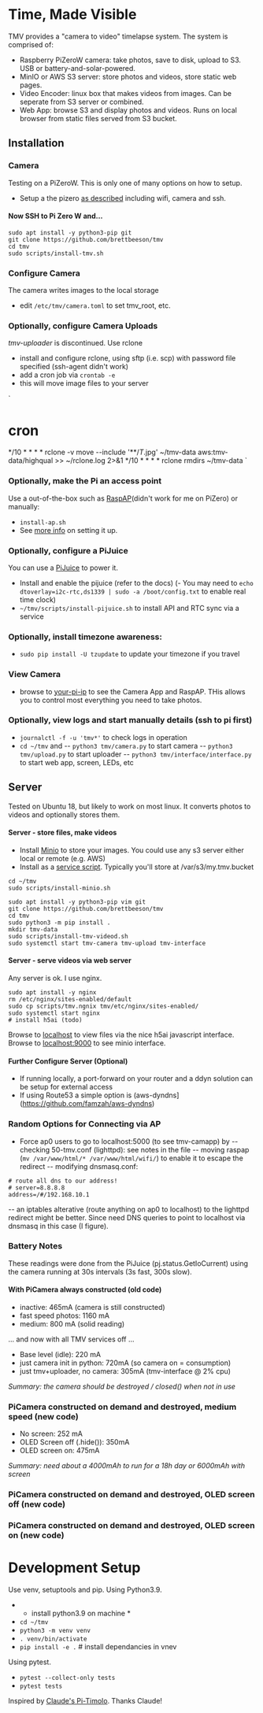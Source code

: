 # Time, Made Visible

TMV provides a "camera to video" timelapse system. The system is comprised of:
- Raspberry PiZeroW camera: take photos, save to disk, upload to S3. USB or battery-and-solar-powered.
- MinIO or AWS S3 server: store photos and videos, store static web pages. 
- Video Encoder: linux box that makes videos from images. Can be seperate from S3 server or combined.
- Web App: browse S3 and display photos and videos. Runs on local browser from static files served from S3 bucket.

## Installation 
### Camera
Testing on a PiZeroW. This is only one of many options on how to setup.
- Setup a the pizero [as described](https://brettbeeson.com.au/raspberry-pi-setup-zerow/) including wifi, camera and ssh.

#### Now SSH to Pi Zero W and...
```
sudo apt install -y python3-pip git
git clone https://github.com/brettbeeson/tmv
cd tmv
sudo scripts/install-tmv.sh
```
### Configure Camera
The camera writes images to the local storage
- edit `/etc/tmv/camera.toml` to set tmv_root, etc.

### Optionally, configure Camera Uploads
*tmv-uploader* is discontinued. Use rclone
- install and configure rclone, using sftp (i.e. scp) with password file specified (ssh-agent didn't work)
- add a cron job via `crontab -e`
- this will move image files to your server

`
# cron
*/10 * * * * rclone -v move --include '**/*T*.jpg' ~/tmv-data aws:tmv-data/highqual >> ~/rclone.log 2>&1
*/10 * * * * rclone rmdirs ~/tmv-data
`



### Optionally, make the Pi an access point
Use a out-of-the-box such as [RaspAP](https://github.com/billz/raspap-webgui)(didn't work for me on PiZero) or manually:
- `install-ap.sh` 
- See [more info](http://brettbeeson.com.au/pizerow-ap-wifi-client/) on setting it up.

### Optionally, configure a PiJuice
You can use a [PiJuice](https://github.com/PiSupply/PiJuice) to power it. 
- Install and enable the pijuice (refer to the docs)
(- You may need to `echo dtoverlay=i2c-rtc,ds1339 | sudo -a /boot/config.txt` to enable real time clock)
- `~/tmv/scripts/install-pijuice.sh` to install API and RTC sync via a service

### Optionally, install timezone awareness:
- `sudo pip install -U tzupdate` to update your timezone if you travel

### View Camera
- browse to [your-pi-ip](http://raspberrypi.local) to see the Camera App and RaspAP. THis allows you to control most everything you need to take photos.

### Optionally, view logs and start manually details (ssh to pi first)
- `journalctl -f -u 'tmv*'` to check logs in operation
- `cd ~/tmv` and
-- `python3 tmv/camera.py` to start camera
-- `python3 tmv/upload.py` to start uploader
-- `python3 tmv/interface/interface.py` to start web app, screen, LEDs, etc

## Server
Tested on Ubuntu 18, but likely to work on most linux. It converts photos to videos and optionally stores them.

#### Server - store files, make videos
- Install [Minio](https://minio.io) to store your images. You could use any s3 server either local or remote (e.g. AWS)
- Install as a [service script](https://github.com/minio/minio-service/tree/master/linux-systemd). Typically you'll store at /var/s3/my.tmv.bucket
```
cd ~/tmv
sudo scripts/install-minio.sh
```

```
sudo apt install -y python3-pip vim git 
git clone https://github.com/brettbeeson/tmv
cd tmv
sudo python3 -m pip install .
mkdir tmv-data
sudo scripts/install-tmv-videod.sh                 
sudo systemctl start tmv-camera tmv-upload tmv-interface

```

#### Server - serve videos via web server
Any server is ok. I use nginx.
```
sudo apt install -y nginx
rm /etc/nginx/sites-enabled/default
sudo cp scripts/tmv.ngnix tmv/etc/nginx/sites-enabled/
sudo systemctl start nginx
# install h5ai (todo)
```
Browse to [localhost](http://localhost) to view files via the nice h5ai javascript interface. Browse to [localhost:9000](http://localhost:9000) to see minio interface.

#### Further Configure Server (Optional)
- If running locally, a port-forward on your router and a ddyn solution can be setup for external access
- If using Route53 a simple option is (aws-dyndns](https://github.com/famzah/aws-dyndns)


### Random Options for Connecting via AP
- Force ap0 users to go to localhost:5000 (to see tmv-camapp) by 
-- checking 50-tmv.conf (lighttpd): see notes in the file
-- moving raspap (`mv /var/www/html/* /var/www/html/wifi/`) to enable it to escape the redirect
-- modifying dnsmasq.conf:
```
# route all dns to our address!
# server=8.8.8.8 
address=/#/192.168.10.1
```
-- an iptables alterative (route anything on ap0 to localhost) to the lighttpd redirect might be better. Since need DNS queries to point to localhost via dnsmasq in this case (I figure).

### Battery Notes
These readings were done from the PiJuice (pj.status.GetIoCurrent) using the camera running at 30s intervals (3s fast, 300s slow).

#### With PiCamera always constructed (old code)
- inactive: 465mA (camera is still constructed)
- fast speed photos: 1160 mA
- medium: 800 mA (solid reading)

... and now with all TMV services off ...

- Base level (idle): 220 mA
- just camera init in python: 720mA  (so camera on = consumption)
- just tmv+uploader, no camera: 305mA (tmv-interface @ 2% cpu)

*Summary: the camera should be destroyed / closed() when not in use*

### PiCamera constructed on demand and destroyed, medium speed (new code)
- No screen: 252 mA 
- OLED Screen off (.hide()): 350mA
- OLED screen on: 475mA

*Summary: need about a 4000mAh to run for a 18h day or 6000mAh with screen*

### PiCamera constructed on demand and destroyed, OLED screen off (new code)

### PiCamera constructed on demand and destroyed, OLED screen on (new code)

# Development Setup
Use venv, setuptools and pip. Using Python3.9.
- * install python3.9 on machine *
- `cd ~/tmv`
- `python3 -m venv venv`
- `. venv/bin/activate`
- `pip install -e .` # install dependancies in vnev

Using pytest.
- `pytest --collect-only tests` 
- `pytest tests`

Inspired by [Claude's Pi-Timolo](https://github.com/pageauc/pi-timolo/). Thanks Claude!
